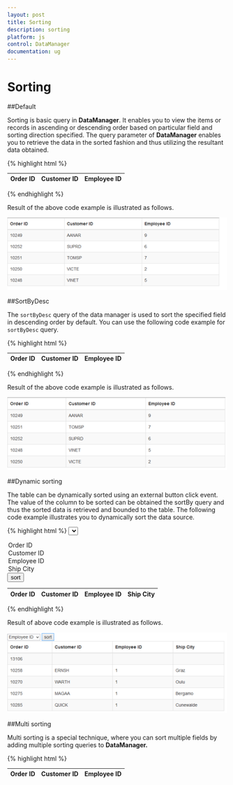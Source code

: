 ```yaml
---
layout: post
title: Sorting
description: sorting
platform: js
control: DataManager
documentation: ug
---
```


# Sorting

##Default

Sorting is basic query in **DataManager**. It enables you to view the items or records in ascending or descending order based on particular field and sorting direction specified. The query parameter of **DataManager** enables you to retrieve the data in the sorted fashion and thus utilizing the resultant data obtained.

{% highlight html %}

<div class="datatable">
   <table id="table1" class=" table table-striped table-bordered" style="width:700px">
      <thead>
         <tr>
            <th>Order ID</th>
            <th>Customer ID</th>
            <th>Employee ID</th>
         </tr>
      </thead>
      <tbody>
      </tbody>
   </table>
</div>
<script type="text/javascript">
   $(function () {
   
             var data = [{ OrderID: 10248, CustomerID: "VINET", EmployeeID: 5 },	                { OrderID: 10249, CustomerID: "AANAR", EmployeeID: 9 },	                    { OrderID: 10250, CustomerID: "VICTE", EmployeeID: 2 },
   
                       { OrderID: 10251, CustomerID: "TOMSP", EmployeeID: 7 },	                    { OrderID: 10252, CustomerID: "SUPRD", EmployeeID: 6 }];
   
               var query = ej.Query().sortBy("CustomerID", ej.sortOrder.Ascending, false);
   
               var dataManager = ej.DataManager(data).executeLocal(query);
   
               $("#table1 tbody").html($("#tableTemplate").render(dataManager));
   
           });
   
       
</script>

<script id="tableTemplate" type="text/x-jsrender">
   <tr>
       <td>{{>OrderID}}</td>
       <td>{{>CustomerID}}</td>
       <td>{{>EmployeeID)}}</td>            
   </tr>
</script>

{% endhighlight %}


Result of the above code example is illustrated as follows.



![](/js/DataManager/Sorting_images/Sorting_img1.png) 

##SortByDesc

The `sortByDesc` query of the data manager is used to sort the specified field in descending order by default. You can use the following code example for `sortByDesc` query.


{% highlight html %}

<div class="datatable">
   <table id="table1" class=" table table-striped table-bordered" style="width:700px">
      <thead>
         <tr>
            <th>Order ID</th>
            <th>Customer ID</th>
            <th>Employee ID</th>
         </tr>
      </thead>
      <tbody></tbody>
   </table>
</div>
<script type="text/javascript">
   $(function () {
   
       var data = [{ OrderID: 10248, CustomerID: "VINET", EmployeeID: 5 },
   { OrderID: 10249, CustomerID: "AANAR", EmployeeID: 9 },
   { OrderID: 10250, CustomerID: "VICTE", EmployeeID: 2 },
   { OrderID: 10251, CustomerID: "TOMSP", EmployeeID: 7 },
   { OrderID: 10252, CustomerID: "SUPRD", EmployeeID: 6 }];
   
   var query = ej.Query().sortByDesc("EmployeeID");
       var dataManager = ej.DataManager(data).executeLocal(query);
       $("#table1 tbody").html($("#tableTemplate").render(dataManager));
   });
</script>
<script id="tableTemplate" type="text/x-jsrender">
   <tr>
       <td>{{>OrderID}}</td>
       <td>{{>CustomerID}}</td>
       <td>{{>EmployeeID)}}</td>            
   </tr>
</script>


{% endhighlight %}



Result of the above code example is illustrated as follows.



![](/js/DataManager/Sorting_images/Sorting_img2.png) 

##Dynamic sorting

The table can be dynamically sorted using an external button click event. The value of the column to be sorted can be obtained the sortBy query and thus the sorted data is retrieved and bounded to the table. The following code example illustrates you to dynamically sort the data source.


{% highlight html %}
<select id="colName">
   <option value="OrderID">Order ID</option>
   <option value="CustomerID">Customer ID</option>
   <option value="EmployeeID">Employee ID</option>
   <option value="ShipCity">Ship City</option>
</select>
<input type="button" value="sort" id="sort"/>
<br/>
<div class="datatable">
   <table id="table1" class=" table table-striped table-bordered" style="width:700px">
      <thead>
         <tr>
            <th>Order ID</th>
            <th>Customer ID</th>
            <th>Employee ID</th>
            <th>Ship City</th>
         </tr>
      </thead>
      <tbody></tbody>
   </table>
</div>
<script type="text/javascript">
   $(function () {// Document is ready.
            data = ej.DataManager({ 
                     url: "http://mvc.syncfusion.com/Services/Northwnd.svc/Orders" });
           var query = ej.Query().take(5)
               var execute = data.executeQuery(query) // executing query
                      .done(function (e) {
                          $("#table1 tbody").html($("#tableTemplate").render(e.result));
                      });
               $("#sort").click(function () {
                    var query = ej.Query().take(5).sortBy(function () {
                       if ($('#colName').val() != "")
                           return $('#colName').val();
                       else
                           return "OrderID";
                   })
                   var execute = data.executeQuery(query) // executing query
                          .done(function (e) {
                              $("#table1 tbody").html($("#tableTemplate").render(e.result));
                          });
               });     });             
    
</script>
<script id="tableTemplate" type="text/x-jsrender">
   <tr>
       <td>{{>OrderID}}</td>
       <td>{{>CustomerID}}</td>
       <td>{{>EmployeeID}}</td>
       <td>{{>ShipCity}}</td>         
   </tr>
</script>


{% endhighlight %}



Result of above code example is illustrated as follows.



![](/js/DataManager/Sorting_images/Sorting_img3.png) 

##Multi sorting

Multi sorting is a special technique, where you can sort multiple fields by adding multiple sorting queries to **DataManager.**


{% highlight html %}

<body>
<div class="datatable">
        <table id="table1" class=" table table-striped table-bordered" style="width:700px">
            <thead>
                <tr>
                    <th>Order ID</th>
                    <th>Customer ID</th>
                    <th>Employee ID</th>
                </tr>
            </thead>
            <tbody></tbody>
        </table>
    </div>
    <script type="text/javascript">
        $(function () {// Document is ready.
           dataSource = [{ OrderID: 10248, CustomerID: "VINET", EmployeeID: 5 },
            { OrderID: 10249, CustomerID: "AANAR", EmployeeID: 2 },
            { OrderID: 10250, CustomerID: "VICTE", EmployeeID: 7 },
            { OrderID: 10251, CustomerID: "TOMSP", EmployeeID: 7 },
            { OrderID: 10252, CustomerID: "SUPRD", EmployeeID: 6 }];
            var data = ej.DataManager(dataSource)

                    var query = ej.Query().sortBy("CustomerID", "descending").sortBy("EmployeeID", "ascending")
                    var records = data.executeLocal(query) // executing query
                               $("#table1 tbody").html($("#tableTemplate").render(records));
        });
    </script>
    <script id="tableTemplate" type="text/x-jsrender">
        <tr>
            <td>{{>OrderID}}</td>
            <td>{{>CustomerID}}</td>
            <td>{{>EmployeeID}}</td>
        </tr>
    </script>

</body>


{% endhighlight %}



Result of above code example is illustrated as follows.



![](/js/DataManager/Sorting_images/Sorting_img4.png) 





